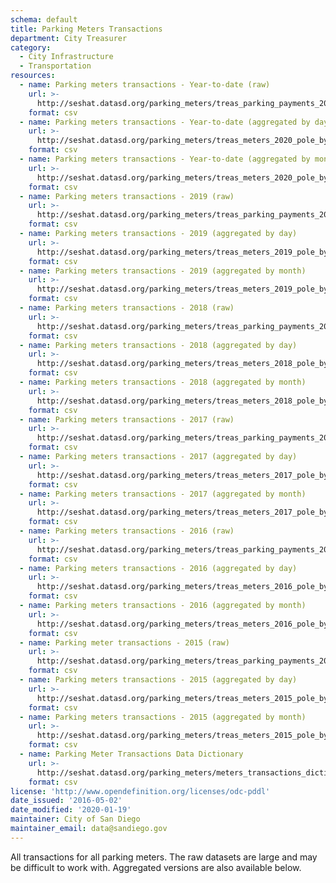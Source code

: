 ```yaml
---
schema: default
title: Parking Meters Transactions
department: City Treasurer
category:
  - City Infrastructure
  - Transportation
resources:
  - name: Parking meters transactions - Year-to-date (raw)
    url: >-
      http://seshat.datasd.org/parking_meters/treas_parking_payments_2020_datasd_v1.csv
    format: csv
  - name: Parking meters transactions - Year-to-date (aggregated by day)
    url: >-
      http://seshat.datasd.org/parking_meters/treas_meters_2020_pole_by_mo_day_datasd_v1.csv
    format: csv
  - name: Parking meters transactions - Year-to-date (aggregated by month)
    url: >-
      http://seshat.datasd.org/parking_meters/treas_meters_2020_pole_by_month_datasd_v1.csv
    format: csv
  - name: Parking meters transactions - 2019 (raw)
    url: >-
      http://seshat.datasd.org/parking_meters/treas_parking_payments_2019_datasd_v1.csv
    format: csv
  - name: Parking meters transactions - 2019 (aggregated by day)
    url: >-
      http://seshat.datasd.org/parking_meters/treas_meters_2019_pole_by_mo_day_datasd_v1.csv
    format: csv
  - name: Parking meters transactions - 2019 (aggregated by month)
    url: >-
      http://seshat.datasd.org/parking_meters/treas_meters_2019_pole_by_month_datasd_v1.csv
    format: csv
  - name: Parking meters transactions - 2018 (raw)
    url: >-
      http://seshat.datasd.org/parking_meters/treas_parking_payments_2018_datasd_v1.csv
    format: csv
  - name: Parking meters transactions - 2018 (aggregated by day)
    url: >-
      http://seshat.datasd.org/parking_meters/treas_meters_2018_pole_by_mo_day_datasd_v1.csv
    format: csv
  - name: Parking meters transactions - 2018 (aggregated by month)
    url: >-
      http://seshat.datasd.org/parking_meters/treas_meters_2018_pole_by_month_datasd_v1.csv
    format: csv
  - name: Parking meters transactions - 2017 (raw)
    url: >-
      http://seshat.datasd.org/parking_meters/treas_parking_payments_2017_datasd_v1.csv
    format: csv
  - name: Parking meters transactions - 2017 (aggregated by day)
    url: >-
      http://seshat.datasd.org/parking_meters/treas_meters_2017_pole_by_mo_day_datasd_v1.csv
    format: csv
  - name: Parking meters transactions - 2017 (aggregated by month)
    url: >-
      http://seshat.datasd.org/parking_meters/treas_meters_2017_pole_by_month_datasd_v1.csv
    format: csv
  - name: Parking meters transactions - 2016 (raw)
    url: >-
      http://seshat.datasd.org/parking_meters/treas_parking_payments_2016_datasd_v1.csv
    format: csv
  - name: Parking meters transactions - 2016 (aggregated by day)
    url: >-
      http://seshat.datasd.org/parking_meters/treas_meters_2016_pole_by_mo_day_datasd_v1.csv
    format: csv
  - name: Parking meters transactions - 2016 (aggregated by month)
    url: >-
      http://seshat.datasd.org/parking_meters/treas_meters_2016_pole_by_month_datasd_v1.csv
    format: csv
  - name: Parking meter transactions - 2015 (raw)
    url: >-
      http://seshat.datasd.org/parking_meters/treas_parking_payments_2015_datasd_v1.csv
    format: csv
  - name: Parking meters transactions - 2015 (aggregated by day)
    url: >-
      http://seshat.datasd.org/parking_meters/treas_meters_2015_pole_by_mo_day_datasd_v1.csv
    format: csv
  - name: Parking meters transactions - 2015 (aggregated by month)
    url: >-
      http://seshat.datasd.org/parking_meters/treas_meters_2015_pole_by_month_datasd_v1.csv
    format: csv
  - name: Parking Meter Transactions Data Dictionary
    url: >-
      http://seshat.datasd.org/parking_meters/meters_transactions_dictionary_datasd.csv
    format: csv
license: 'http://www.opendefinition.org/licenses/odc-pddl'
date_issued: '2016-05-02'
date_modified: '2020-01-19'
maintainer: City of San Diego
maintainer_email: data@sandiego.gov
---
```

All transactions for all parking meters. The raw datasets are large and
may be difficult to work with. Aggregated versions are also available below.
